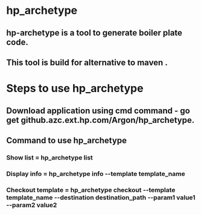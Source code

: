 # hp_archetype

## hp-archetype is a tool to generate boiler plate code.
## This tool is build  for alternative to maven .

#  Steps to use hp_archetype
## Download application using cmd  command - go get github.azc.ext.hp.com/Argon/hp_archetype.
## Command to use hp_archetype 
### Show list =  hp_archetype list 
### Display info = hp_archetype info --template template_name
### Checkout template = hp_archetype checkout --template template_name --destination destination_path --param1 value1 --param2 value2 
